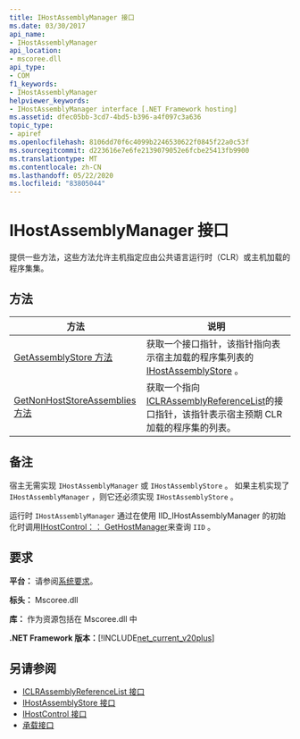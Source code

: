 ```yaml
---
title: IHostAssemblyManager 接口
ms.date: 03/30/2017
api_name:
- IHostAssemblyManager
api_location:
- mscoree.dll
api_type:
- COM
f1_keywords:
- IHostAssemblyManager
helpviewer_keywords:
- IHostAssemblyManager interface [.NET Framework hosting]
ms.assetid: dfec05bb-3cd7-4bd5-b396-a4f097c3a636
topic_type:
- apiref
ms.openlocfilehash: 8106dd70f6c4099b2246530622f0845f22a0c53f
ms.sourcegitcommit: d223616e7e6fe2139079052e6fcbe25413fb9900
ms.translationtype: MT
ms.contentlocale: zh-CN
ms.lasthandoff: 05/22/2020
ms.locfileid: "83805044"
---
```

# <a name="ihostassemblymanager-interface"></a>IHostAssemblyManager 接口
提供一些方法，这些方法允许主机指定应由公共语言运行时（CLR）或主机加载的程序集集。  
  
## <a name="methods"></a>方法  
  
|方法|说明|  
|------------|-----------------|  
|[GetAssemblyStore 方法](../../../../docs/framework/unmanaged-api/hosting/ihostassemblymanager-getassemblystore-method.md)|获取一个接口指针，该指针指向表示宿主加载的程序集列表的[IHostAssemblyStore](ihostassemblystore-interface.md) 。|  
|[GetNonHostStoreAssemblies 方法](../../../../docs/framework/unmanaged-api/hosting/ihostassemblymanager-getnonhoststoreassemblies-method.md)|获取一个指向[ICLRAssemblyReferenceList](iclrassemblyreferencelist-interface.md)的接口指针，该指针表示宿主预期 CLR 加载的程序集的列表。|  
  
## <a name="remarks"></a>备注  
 宿主无需实现 `IHostAssemblyManager` 或 `IHostAssemblyStore` 。 如果主机实现了 `IHostAssemblyManager` ，则它还必须实现 `IHostAssemblyStore` 。  
  
 运行时 `IHostAssemblyManager` 通过在使用 IID_IHostAssemblyManager 的初始化时调用[IHostControl：： GetHostManager](ihostcontrol-gethostmanager-method.md)来查询 `IID` 。  
  
## <a name="requirements"></a>要求  
 **平台：** 请参阅[系统要求](../../get-started/system-requirements.md)。  
  
 **标头：** Mscoree.dll  
  
 **库：** 作为资源包括在 Mscoree.dll 中  
  
 **.NET Framework 版本：**[!INCLUDE[net_current_v20plus](../../../../includes/net-current-v20plus-md.md)]  
  
## <a name="see-also"></a>另请参阅

- [ICLRAssemblyReferenceList 接口](iclrassemblyreferencelist-interface.md)
- [IHostAssemblyStore 接口](ihostassemblystore-interface.md)
- [IHostControl 接口](ihostcontrol-interface.md)
- [承载接口](hosting-interfaces.md)

